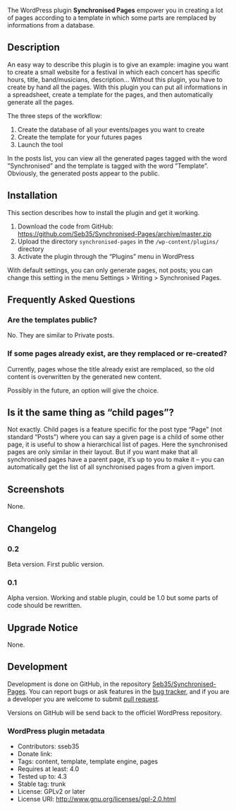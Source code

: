 The WordPress plugin __Synchronised Pages__ empower you in creating a lot of pages according to a template in which some parts are remplaced by informations from a database.

Description
-----------

An easy way to describe this plugin is to give an example: imagine you want to create a small website for a festival in which each concert has specific hours, title, band/musicians, description… Without this plugin, you have to create by hand all the pages. With this plugin you can put all informations in a spreadsheet, create a template for the pages, and then automatically generate all the pages.

The three steps of the workflow:

1. Create the database of all your events/pages you want to create
2. Create the template for your futures pages
3. Launch the tool

In the posts list, you can view all the generated pages tagged with the word ”Synchronised” and the template is tagged with the word ”Template”. Obviously, the generated posts appear to the public.

Installation
------------

This section describes how to install the plugin and get it working.

1. Download the code from GitHub: https://github.com/Seb35/Synchronised-Pages/archive/master.zip
2. Upload the directory `synchronised-pages` in the `/wp-content/plugins/` directory
3. Activate the plugin through the “Plugins” menu in WordPress

With default settings, you can only generate pages, not posts; you can change this setting in the menu Settings > Writing > Synchronised Pages.

Frequently Asked Questions
--------------------------

### Are the templates public?

No. They are similar to Private posts.

### If some pages already exist, are they remplaced or re-created?

Currently, pages whose the title already exist are remplaced, so the old content is overwritten by the generated new content.

Possibly in the future, an option will give the choice.

## Is it the same thing as “child pages”?

Not exactly. Child pages is a feature specific for the post type “Page” (not standard “Posts”) where you can say a given page is a child of some other page, it is useful to show a hierarchical list of pages. Here the synchronised pages are only similar in their layout. But if you want make that all synchronised pages have a parent page, it’s up to you to make it – you can automatically get the list of all synchronised pages from a given import.

Screenshots
-----------

None.

Changelog
---------

### 0.2

Beta version. First public version.

### 0.1

Alpha version. Working and stable plugin, could be 1.0 but some parts of code should be rewritten.

Upgrade Notice
--------------

None.

Development
-----------

Development is done on GitHub, in the repository [Seb35/Synchronised-Pages](https://github.com/Seb35/Synchronised-Pages). You can report bugs or ask features in the [bug tracker](https://github.com/Seb35/Synchronised-Pages/issues), and if you are a developer you are welcome to submit [pull request](https://github.com/Seb35/Synchronised-Pages/pulls).

Versions on GitHub will be send back to the officiel WordPress repository.

### WordPress plugin metadata

- Contributors: sseb35
- Donate link: 
- Tags: content, template, template engine, pages
- Requires at least: 4.0
- Tested up to: 4.3
- Stable tag: trunk
- License: GPLv2 or later
- License URI: http://www.gnu.org/licenses/gpl-2.0.html

